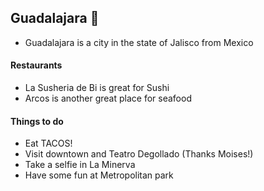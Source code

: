 ## Guadalajara :fried_shrimp:
- Guadalajara is a city in the state of Jalisco from Mexico

#### Restaurants
- La Susheria de Bi is great for Sushi
- Arcos is another great place for seafood

#### Things to do
- Eat TACOS!
- Visit downtown and Teatro Degollado (Thanks Moises!)
- Take a selfie in La Minerva
- Have some fun at Metropolitan park
